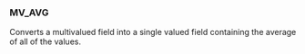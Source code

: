 <!--
This is generated by ESQL's AbstractFunctionTestCase. Do no edit it. See ../README.md for how to regenerate it.
-->

### MV_AVG
Converts a multivalued field into a single valued field containing the average of all of the values.


